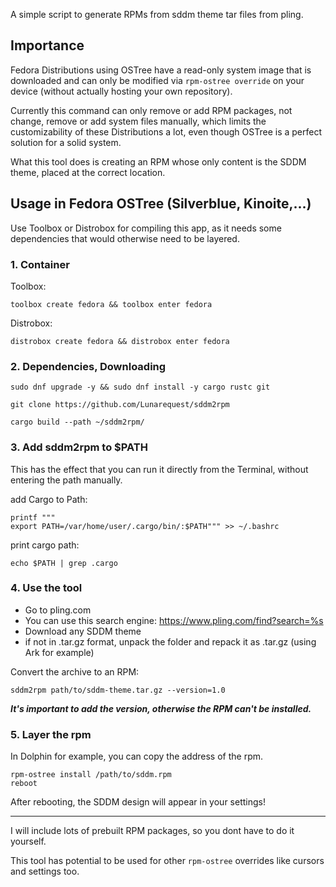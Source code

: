 A simple script to generate RPMs from sddm theme tar files from pling.

## Importance
Fedora Distributions using OSTree have a read-only system image that is downloaded and can only be modified via `rpm-ostree override` on your device (without actually hosting your own repository).

Currently this command can only remove or add RPM packages, not change, remove or add system files manually, which limits the customizability of these Distributions a lot, even though OSTree is a perfect solution for a solid system.

What this tool does is creating an RPM whose only content is the SDDM theme, placed at the correct location. 

## Usage in Fedora OSTree (Silverblue, Kinoite,...)
Use Toolbox or Distrobox for compiling this app, as it needs some dependencies that would otherwise need to be layered.

### 1. Container
Toolbox:
```
toolbox create fedora && toolbox enter fedora
```

Distrobox:
```
distrobox create fedora && distrobox enter fedora
```

### 2. Dependencies, Downloading
```
sudo dnf upgrade -y && sudo dnf install -y cargo rustc git

git clone https://github.com/Lunarequest/sddm2rpm

cargo build --path ~/sddm2rpm/

```

### 3. Add sddm2rpm to $PATH
This has the effect that you can run it directly from the Terminal, without entering the path manually.

add Cargo to Path:
```
printf """
export PATH=/var/home/user/.cargo/bin/:$PATH""" >> ~/.bashrc
```

print cargo path:
```
echo $PATH | grep .cargo
```

### 4. Use the tool
- Go to pling.com
- You can use this search engine: https://www.pling.com/find?search=%s
- Download any SDDM theme
- if not in .tar.gz format, unpack the folder and repack it as .tar.gz (using Ark for example)

Convert the archive to an RPM:
```
sddm2rpm path/to/sddm-theme.tar.gz --version=1.0
```

***It's important to add the version, otherwise the RPM can't be installed.***

### 5. Layer the rpm
In Dolphin for example, you can copy the address of the rpm.
```
rpm-ostree install /path/to/sddm.rpm
reboot
```

After rebooting, the SDDM design will appear in your settings!

---

I will include lots of prebuilt RPM packages, so you dont have to do it yourself.

This tool has potential to be used for other `rpm-ostree` overrides like cursors and settings too.
